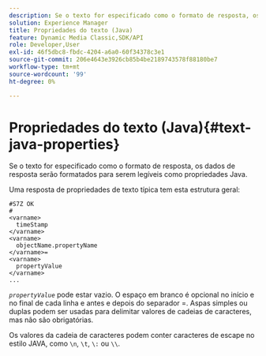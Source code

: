 ```yaml
---
description: Se o texto for especificado como o formato de resposta, os dados de resposta serão formatados para serem legíveis como propriedades Java.
solution: Experience Manager
title: Propriedades do texto (Java)
feature: Dynamic Media Classic,SDK/API
role: Developer,User
exl-id: 46f5dbc8-fbdc-4204-a6a0-60f34378c3e1
source-git-commit: 206e4643e3926cb85b4be2189743578f88180be7
workflow-type: tm+mt
source-wordcount: '99'
ht-degree: 0%

---
```


# Propriedades do texto (Java){#text-java-properties}

Se o texto for especificado como o formato de resposta, os dados de resposta serão formatados para serem legíveis como propriedades Java.

Uma resposta de propriedades de texto típica tem esta estrutura geral:

```
#S7Z OK
#
<varname>
  timeStamp
</varname>
<varname>
  objectName.propertyName
</varname>=
<varname>
  propertyValue
</varname>
...
```

*`propertyValue`* pode estar vazio. O espaço em branco é opcional no início e no final de cada linha e antes e depois do separador =. Aspas simples ou duplas podem ser usadas para delimitar valores de cadeias de caracteres, mas não são obrigatórias.

Os valores da cadeia de caracteres podem conter caracteres de escape no estilo JAVA, como `\n`, `\t`, `\:` ou `\\`.
